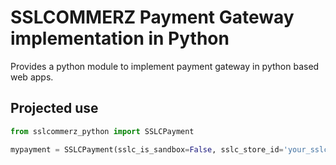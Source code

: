 # SSLCOMMERZ Payment Gateway implementation in Python
Provides a python module to implement payment gateway in python based web apps.

## Projected use
```python
from sslcommerz_python import SSLCPayment

mypayment = SSLCPayment(sslc_is_sandbox=False, sslc_store_id='your_sslc_store_id', sslc_store_pass='your_sslc_store_passcode')
```
